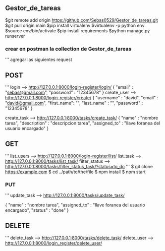 ## Gestor_de_tareas

$git remote add origin https://github.com/Sebas0529/Gestor_de_tareas.git
$git pull origin main 
$pip install virtualenv 
$virtualenv -p python env 
$source env/bin/activate
$pip install requirements
$python manage.py runserver 

### crear en postman la collection de Gestor_de_tareas
'''
agregar las siguientes request

## POST
'''
login --> http://127.0.0.1:8000/login-register/login/
{
    "email" : "sebas@gmail.com",
    "password" : "12345678"
}
create_user --> http://127.0.0.1:8000/login-register/create/
{
    "username" : "david",
    "email" : "david@gmail.com",
    "first_name": "",
    "last_name" : "",
    "password" : "12345678"
}

create_task --> http://127.0.0.1:8000/tasks/create_task/
{
    "name" : "nombre tarea",
    "description" : "descripcion tarea",
    "assigned_to" : "llave foranea del usuario encargado"
}
## GET
'''
list_users --> http://127.0.0.1:8000/login-register/list/
list_task --> http://127.0.0.1:8000/tasks/list_task/
filter_status --> http://127.0.0.1:8000/tasks/filter_status_task/?status=to_do
'''
$ git clone https://example.com
$ cd ../path/to/the/file
$ npm install
$ npm start
### PUT
'''
update_task --> http://127.0.0.1:8000/tasks/update_task/

{
    "name" : "nombre tarea",
    "assigned_to" : "llave foranea del usuario encargado",
    "status" : "done"
}
## DELETE
'''
delete_task --> http://127.0.0.1:8000/tasks/delete_task/
delete_user --> http://127.0.0.1:8000/login_register/delete_user/
